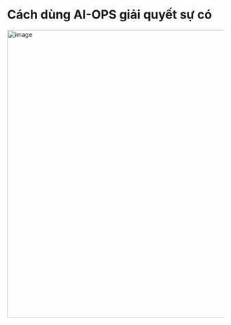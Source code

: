 # Cách dùng AI-OPS giải quyết sự có 
<img width="1035" height="672" alt="image" src="https://github.com/user-attachments/assets/1ec0c783-bc33-4bf9-b73e-36cc71298e98" />
